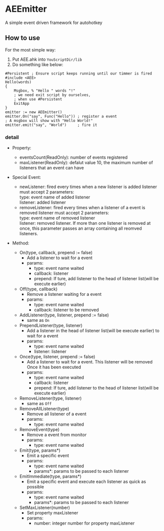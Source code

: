 # AEEmitter
A simple event driven framework for autohotkey

## How to use

For the most simple way:  
1. Put AEE.ahk into `YouScriptDir/lib`
2. Do something like below:
```autohotkey
#Persistent ; Ensure script keeps running until our timmer is fired
#include <AEE>
Hello(words)
{
    Msgbox, % "Hello " words "!"
    ; we need exit script by ourselves, 
    ; when use #Persistent
    ExitApp
}
emitter := new AEEmitter()
emitter.On("say", Func("Hello")) ; register a event
; A msgbox will show with "Hello World!"
emitter.emit("say", "World")     ; fire it
```

### detail

- Property:
  - eventsCount(ReadOnly): number of events registered
  - maxListener(ReadOnly): defalut value 10, the maximum number of listeners that an event can have

- Special Event:
  - newListener: fired every times when a new listener is added
             listener must accept 2 parameters:  
                type: event name of added listener  
                listener: added listener
  - removeListener: fired every times when a listener of a event is removed
             listener must accept 2 parameters:  
                type: event name of removed listener  
                listener: removed listener. If more than one listener is removed at once, this parameter passes an array containing all reomved listeners.
                
- Method:
  - On(type, callback, prepend := false)
    - Add a listener to wait for a event
    - params:
      - type: event name waited
      - callback: listener
      - prepend: If ture, add listener to the head of listener list(will be execute earlier)
  - Off(type, callback)
    - Remove a listener waiting for a event
    - params:
      - type: event name waited
      - callback: listener to be removed
  - AddListener(type, listener, prepend := false)
    - same as `On`
  - PrependListener(type, listener) 
    - Add a listener in the head of listener list(will be execute earlier) to wait for a event
    - params:
      - type: event name waited
      - listener: listener
  - Once(type, listener, prepend := false)
    - Add a listener to wait for a event. This listener will be removed Once it has been executed
    - params:
      - type: event name waited 
      - callback: listener 
      - prepend: If ture, add listener to the head of listener list(will be execute earlier)
  - RemoveListener(type, listener)
    - same as `Off`
  - RemoveAllListener(type)
    - Remove all listener of a event
    - params:
      - type: event name waited
  - RemoveEvent(type)
    - Remove a event from monitor
    - params:
      - type: event name waited
  - Emit(type, params*)
    - Emit a specific event 
    - params:
      - type: event name waited
      - params*: params to be passed to each listener
  - EmitImmediate(type, params*)
    - Emit a specific event and execute each listener as quick as possible
    - params:
      - type: event name waited
      - params*: params to be passed to each listener
  - SetMaxListener(number)
    - Set property maxListener
    - params:
      - number: integer number for property maxListener
